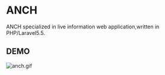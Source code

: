 ANCH
==========================
ANCH specialized in live information web application,written in PHP/Laravel5.5.


DEMO
---------------
![anch.gif](https://raw.githubusercontent.com/wiki/wotan793/LiveInfoSite/images/anch.gif)
